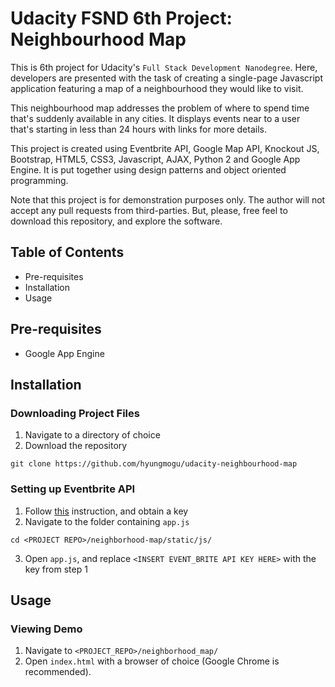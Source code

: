 # Udacity FSND 6th Project: Neighbourhood Map
This is 6th project for Udacity's `Full Stack Development Nanodegree`. Here, developers are presented with the task of creating a single-page Javascript application featuring a map of a neighbourhood they would like to visit.

This neighbourhood map addresses the problem of where to spend time that's suddenly available in any cities. It displays events near to a user that's starting in less than 24 hours with links for more details.

This project is created using Eventbrite API, Google Map API, Knockout JS, Bootstrap, HTML5, CSS3, Javascript, AJAX, Python 2 and Google App Engine. It is put together using design patterns and object oriented programming.

Note that this project is for demonstration purposes only. The author will not accept any pull requests from third-parties. But, please, free feel to download this repository, and explore the software.

## Table of Contents
- Pre-requisites
- Installation
- Usage

## Pre-requisites
- Google App Engine

## Installation
### Downloading Project Files
1. Navigate to a directory of choice
2. Download the repository
```
git clone https://github.com/hyungmogu/udacity-neighbourhood-map
```

### Setting up Eventbrite API
1. Follow [this](https://www.eventbrite.com/support/articles/en_US/How_To/how-to-locate-your-eventbrite-api-user-key?lg=en_US) instruction, and obtain a key
2. Navigate to the folder containing `app.js`
```
cd <PROJECT REPO>/neighborhood-map/static/js/
```
3. Open `app.js`, and replace `<INSERT EVENT_BRITE API KEY HERE>` with the key from step 1

## Usage
### Viewing Demo
1. Navigate to `<PROJECT_REPO>/neighborhood_map/`
2. Open `index.html` with a browser of choice (Google Chrome is recommended).
